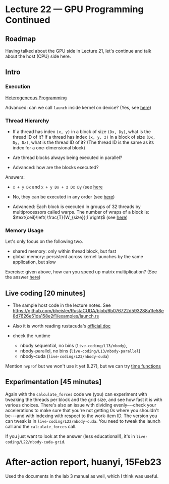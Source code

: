 # Lecture 22 — GPU Programming Continued

## Roadmap

Having talked about the GPU side in Lecture 21, let's continue and talk about
the host (CPU) side here.

## Intro

### Execution

[Heterogeneous
Programming](https://docs.nvidia.com/cuda/cuda-c-programming-guide/index.html#heterogeneous-programming)

Advanced: can we call `launch` inside kernel on device? (Yes, see
[here](https://docs.nvidia.com/cuda/cuda-c-programming-guide/index.html#execution-environment-and-memory-model))

### Thread Hierarchy

* If a thread has index `(x, y)` in a block of size `(Dx, Dy)`, what is the
thread ID of it? If a thread has index `(x, y, z)` in a block of size `(Dx, Dy,
Dz)`, what is the thread ID of it? (The thread ID is the same as its index for a
one-dimensional block)

* Are thread blocks always being executed in parallel?

* Advanced: how are the blocks executed?

Answers:

* `x + y Dx` and `x + y Dx + z Dx Dy` (see
  [here](https://docs.nvidia.com/cuda/cuda-c-programming-guide/index.html#thread-hierarchy)

* No, they can be executed in any order (see
  [here](https://docs.nvidia.com/cuda/cuda-c-programming-guide/index.html#scalable-programming-model-automatic-scalability))

* Advanced: Each block is executed in groups of 32 threads by multiprocessors
  called warps. The number of wraps of a block is:
  $\text{ceil}\left( \frac{T}{W_{size}},1 \right)$
  (see [here](https://docs.nvidia.com/cuda/cuda-c-programming-guide/index.html#hardware-implementation))

### Memory Usage

Let's only focus on the following two.

* shared memory: only within thread block, but fast
* global memory: persistent across kernel launches by the same application, but
slow

Exercise: given above, how can you speed up matrix multiplication? (See the
answer
[here](https://docs.nvidia.com/cuda/cuda-c-programming-guide/index.html#shared-memory))

## Live coding [20 minutes]

* The sample host code in the lecture notes. See
<https://github.com/bheisler/RustaCUDA/blob/6b076722d593288a1fe58e8d7626e51da158e2f1/examples/launch.rs>

* Also it is worth reading rustacuda's [official
  doc](https://docs.rs/rustacuda/latest/rustacuda/)

* check the runtime
  * nbody sequential, no bins (`live-coding/L13/nbody`),
  * nbody-parallel, no bins (`live-coding/L13/nbody-parallel`)
  * nbody-cuda (`live-coding/L23/nbody-cuda`)

Mention `nvprof` but we won't use it yet (L27), but we can try [time
functions](https://docs.nvidia.com/cuda/cuda-c-programming-guide/index.html?highlight=shared#time-function)


## Experimentation [45 minutes]

Again with the `calculate_forces` code we (you) can experiment with tweaking the
threads per block and the grid size, and see how fast it is with various
choices. There's also an issue with dividing evenly---check your accelerations
to make sure that you're not getting 0s where you shouldn't be---and with
indexing with respect to the work-item ID. The version you can tweak is in
`live-coding/L22/nbody-cuda`. You need to tweak the launch call and the
`calculate_forces` call.

If you just want to look at the answer (less educational!), it's in
`live-coding/L22/nbody-cuda-grid`.

# After-action report, huanyi, 15Feb23

Used the documents in the lab 3 manual as well, which I think was useful.

